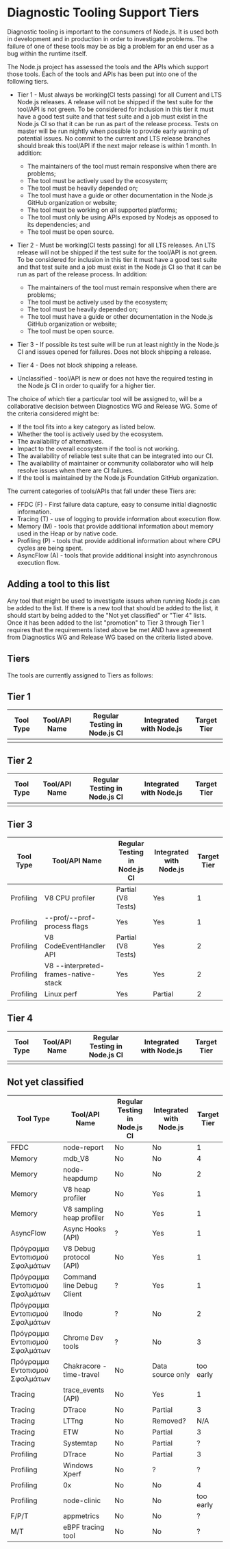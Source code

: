 # Diagnostic Tooling Support Tiers

Diagnostic tooling is important to the consumers of Node.js. It is used both in development and in production in order to investigate problems.  The failure of one of these tools may be as big a problem for an end user as a bug within the runtime itself.

The Node.js project has assessed the tools and the APIs which support those tools. Each of the tools and APIs has been put into one of the following tiers.

* Tier 1 - Must always be working(CI tests passing) for all Current and LTS Node.js releases. A release will not be shipped if the test suite for the tool/API is not green. To be considered for inclusion in this tier it must have a good test suite and that test suite and a job must exist in the Node.js CI so that it can be run as part of the release process.  Tests on master will be run nightly when possible to provide early warning of potential issues.  No commit to the current and LTS release branches should break this tool/API if the next major release is within 1 month. In addition:
  * The maintainers of the tool must remain responsive when there are problems;
  * The tool must be actively used by the ecosystem;
  * The tool must be heavily depended on;
  * The tool must have a guide or other documentation in the Node.js GitHub organization or website;
  * The tool must be working on all supported platforms;
  * The tool must only be using APIs exposed by Nodejs as opposed to its dependencies; and
  * The tool must be open source.

* Tier 2 - Must be working(CI tests passing) for all LTS releases. An LTS release will not be shipped if the test suite for the tool/API is not green. To be considered for inclusion in this tier it must have a good test suite and that test suite and a job must exist in the Node.js CI so that it can be run as part of the release process. In addition:
  * The maintainers of the tool must remain responsive when there are problems;
  * The tool must be actively used by the ecosystem;
  * The tool must be heavily depended on;
  * The tool must have a guide or other documentation in the Node.js GitHub organization or website;
  * The tool must be open source.

* Tier 3 - If possible its test suite will be run at least nightly in the Node.js CI and issues opened for failures.  Does not block shipping a release.

* Tier 4 - Does not block shipping a release.

* Unclassified - tool/API is new or does not have the required testing in the Node.js CI in order to qualify for a higher tier.

The choice of which tier a particular tool will be assigned to, will be a collaborative decision between Diagnostics WG and Release WG. Some of the criteria considered might be:

* If the tool fits into a key category as listed below.
* Whether the tool is actively used by the ecosystem.
* The availability of alternatives.
* Impact to the overall ecosystem if the tool is not working.
* The availability of reliable test suite that can be integrated into our CI.
* The availability of maintainer or community collaborator who will help resolve issues when there are CI failures.
* If the tool is maintained by the Node.js Foundation GitHub organization.

The current categories of tools/APIs that fall under these Tiers are:

* FFDC (F) - First failure data capture, easy to consume initial diagnostic information.
* Tracing (T) - use of logging to provide information about execution flow.
* Memory (M) - tools that provide additional information about memory used in the Heap or by native code.
* Profiling (P) - tools that provide additional information about where CPU cycles are being spent.
* AsyncFlow (A) - tools that provide additional insight into asynchronous execution flow.

## Adding a tool to this list

Any tool that might be used to investigate issues when running Node.js can be added to the list. If there is a new tool that should be added to the list, it should start by being added to the "Not yet classified" or "Tier 4" lists. Once it has been added to the list "promotion" to Tier 3 through Tier 1 requires that the requirements listed above be met AND have agreement from Diagnostics WG and Release WG based on the criteria listed above.

## Tiers

The tools are currently assigned to Tiers as follows:

## Tier 1

 | Tool Type | Tool/API Name | Regular Testing in Node.js CI | Integrated with Node.js | Target Tier |
 | --------- | ------------- | ----------------------------- | ----------------------- | ----------- |
 |           |               |                               |                         |             |

## Tier 2

 | Tool Type | Tool/API Name | Regular Testing in Node.js CI | Integrated with Node.js | Target Tier |
 | --------- | ------------- | ----------------------------- | ----------------------- | ----------- |
 |           |               |                               |                         |             |

## Tier 3

 | Tool Type | Tool/API Name                        | Regular Testing in Node.js CI | Integrated with Node.js | Target Tier |
 | --------- | ------------------------------------ | ----------------------------- | ----------------------- | ----------- |
 | Profiling | V8 CPU profiler                      | Partial (V8 Tests)            | Yes                     | 1           |
 | Profiling | --prof/--prof-process flags          | Yes                           | Yes                     | 1           |
 | Profiling | V8 CodeEventHandler API              | Partial (V8 Tests)            | Yes                     | 2           |
 | Profiling | V8 --interpreted-frames-native-stack | Yes                           | Yes                     | 2           |
 | Profiling | Linux perf                           | Yes                           | Partial                 | 2           |

## Tier 4

 | Tool Type | Tool/API Name | Regular Testing in Node.js CI | Integrated with Node.js | Target Tier |
 | --------- | ------------- | ----------------------------- | ----------------------- | ----------- |
 |           |               |                               |                         |             |

## Not yet classified

 | Tool Type                      | Tool/API Name             | Regular Testing in Node.js CI | Integrated with Node.js | Target Tier |
 | ------------------------------ | ------------------------- | ----------------------------- | ----------------------- | ----------- |
 | FFDC                           | node-report               | No                            | No                      | 1           |
 | Memory                         | mdb_V8                    | No                            | No                      | 4           |
 | Memory                         | node-heapdump             | No                            | No                      | 2           |
 | Memory                         | V8 heap profiler          | No                            | Yes                     | 1           |
 | Memory                         | V8 sampling heap profiler | No                            | Yes                     | 1           |
 | AsyncFlow                      | Async Hooks (API)         | ?                             | Yes                     | 1           |
 | Πρόγραμμα Εντοπισμού Σφαλμάτων | V8 Debug protocol (API)   | No                            | Yes                     | 1           |
 | Πρόγραμμα Εντοπισμού Σφαλμάτων | Command line Debug Client | ?                             | Yes                     | 1           |
 | Πρόγραμμα Εντοπισμού Σφαλμάτων | llnode                    | ?                             | No                      | 2           |
 | Πρόγραμμα Εντοπισμού Σφαλμάτων | Chrome Dev tools          | ?                             | No                      | 3           |
 | Πρόγραμμα Εντοπισμού Σφαλμάτων | Chakracore - time-travel  | No                            | Data source only        | too early   |
 | Tracing                        | trace_events (API)        | No                            | Yes                     | 1           |
 | Tracing                        | DTrace                    | No                            | Partial                 | 3           |
 | Tracing                        | LTTng                     | No                            | Removed?                | N/A         |
 | Tracing                        | ETW                       | No                            | Partial                 | 3           |
 | Tracing                        | Systemtap                 | No                            | Partial                 | ?           |
 | Profiling                      | DTrace                    | No                            | Partial                 | 3           |
 | Profiling                      | Windows Xperf             | No                            | ?                       | ?           |
 | Profiling                      | 0x                        | No                            | No                      | 4           |
 | Profiling                      | node-clinic               | No                            | No                      | too early   |
 | F/P/T                          | appmetrics                | No                            | No                      | ?           |
 | M/T                            | eBPF tracing tool         | No                            | No                      | ?           |
